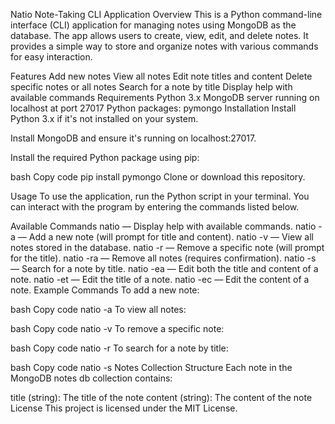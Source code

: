 Natio Note-Taking CLI Application
Overview
This is a Python command-line interface (CLI) application for managing notes using MongoDB as the database. The app allows users to create, view, edit, and delete notes. It provides a simple way to store and organize notes with various commands for easy interaction.

Features
Add new notes
View all notes
Edit note titles and content
Delete specific notes or all notes
Search for a note by title
Display help with available commands
Requirements
Python 3.x
MongoDB server running on localhost at port 27017
Python packages:
pymongo
Installation
Install Python 3.x if it's not installed on your system.

Install MongoDB and ensure it's running on localhost:27017.

Install the required Python package using pip:

bash
Copy code
pip install pymongo
Clone or download this repository.

Usage
To use the application, run the Python script in your terminal. You can interact with the program by entering the commands listed below.

Available Commands
natio — Display help with available commands.
natio -a — Add a new note (will prompt for title and content).
natio -v — View all notes stored in the database.
natio -r — Remove a specific note (will prompt for the title).
natio -ra — Remove all notes (requires confirmation).
natio -s — Search for a note by title.
natio -ea — Edit both the title and content of a note.
natio -et — Edit the title of a note.
natio -ec — Edit the content of a note.
Example Commands
To add a new note:

bash
Copy code
natio -a
To view all notes:

bash
Copy code
natio -v
To remove a specific note:

bash
Copy code
natio -r
To search for a note by title:

bash
Copy code
natio -s
Notes Collection Structure
Each note in the MongoDB notes db collection contains:

title (string): The title of the note
content (string): The content of the note
License
This project is licensed under the MIT License.
